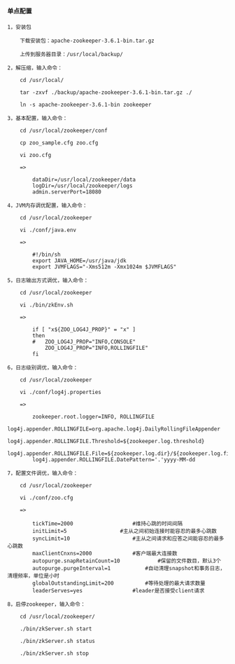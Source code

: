 
#### 单点配置

	1，安装包
		
		下载安装包：apache-zookeeper-3.6.1-bin.tar.gz
		
		上传到服务器目录：/usr/local/backup/
	
	2，解压缩，输入命令：
		
		cd /usr/local/
		
		tar -zxvf ./backup/apache-zookeeper-3.6.1-bin.tar.gz ./
		
		ln -s apache-zookeeper-3.6.1-bin zookeeper
	
	3，基本配置，输入命令：
	
		cd /usr/local/zookeeper/conf
		
		cp zoo_sample.cfg zoo.cfg
		
		vi zoo.cfg
		
		=> 
			
			dataDir=/usr/local/zookeeper/data
			logDir=/usr/local/zookeeper/logs
			admin.serverPort=18080
	
	4，JVM内存调优配置，输入命令：
	
		cd /usr/local/zookeeper
		
		vi ./conf/java.env
		
		=>
		
			#!/bin/sh
			export JAVA_HOME=/usr/java/jdk
			export JVMFLAGS="-Xms512m -Xmx1024m $JVMFLAGS"
	
	5，日志输出方式调优，输入命令：
	
		cd /usr/local/zookeeper
		
		vi ./bin/zkEnv.sh
		
		=>
			
			if [ "x${ZOO_LOG4J_PROP}" = "x" ]
			then
			#   ZOO_LOG4J_PROP="INFO,CONSOLE"
			    ZOO_LOG4J_PROP="INFO,ROLLINGFILE"
			fi
	
	6，日志级别调优，输入命令：
		
		cd /usr/local/zookeeper
		
		vi ./conf/log4j.properties
		
		=>
			
			zookeeper.root.logger=INFO, ROLLINGFILE
			log4j.appender.ROLLINGFILE=org.apache.log4j.DailyRollingFileAppender
			log4j.appender.ROLLINGFILE.Threshold=${zookeeper.log.threshold}
			log4j.appender.ROLLINGFILE.File=${zookeeper.log.dir}/${zookeeper.log.file}
			log4j.appender.ROLLINGFILE.DatePattern='.'yyyy-MM-dd
	
	7，配置文件调优，输入命令：
	
		cd /usr/local/zookeeper
		
		vi ./conf/zoo.cfg
		
		=>
			
			tickTime=2000					#维持心跳的时间间隔
			initLimit=5					#主从之间初始连接时能容忍的最多心跳数
			syncLimit=10					#主从之间请求和应答之间能容忍的最多心跳数
			maxClientCnxns=2000				#客户端最大连接数
			autopurge.snapRetainCount=10			#保留的文件数目，默认3个
			autopurge.purgeInterval=1			#自动清理snapshot和事务日志，清理频率，单位是小时
			globalOutstandingLimit=200			#等待处理的最大请求数量
			leaderServes=yes				#leader是否接受client请求
	
	8，启停zookeeper，输入命令：
		
		cd /usr/local/zookeeper/
	
		./bin/zkServer.sh start
		
		./bin/zkServer.sh status
		
		./bin/zkServer.sh stop



